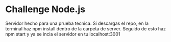 # Challenge Node.js
Servidor hecho para una prueba tecnica. 
Si descargas el repo, en la terminal haz npm install dentro de la carpeta de server.
Seguido de esto haz npm start y ya se incia el servidor en tu localhost:3001
